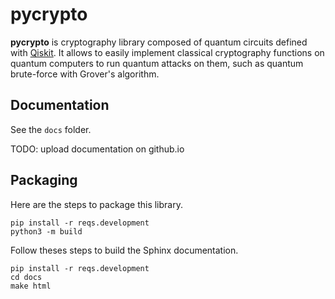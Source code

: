 pycrypto
========

**pycrypto** is cryptography library composed of quantum circuits defined with [Qiskit](https://qiskit.org/). It allows to easily implement classical cryptography functions on quantum computers to run quantum attacks on them, such as quantum brute-force with Grover's algorithm.

## Documentation

See the `docs` folder.

TODO: upload documentation on github.io

## Packaging

Here are the steps to package this library.

```
pip install -r reqs.development
python3 -m build
```

Follow theses steps to build the Sphinx documentation.

```
pip install -r reqs.development
cd docs
make html
```


